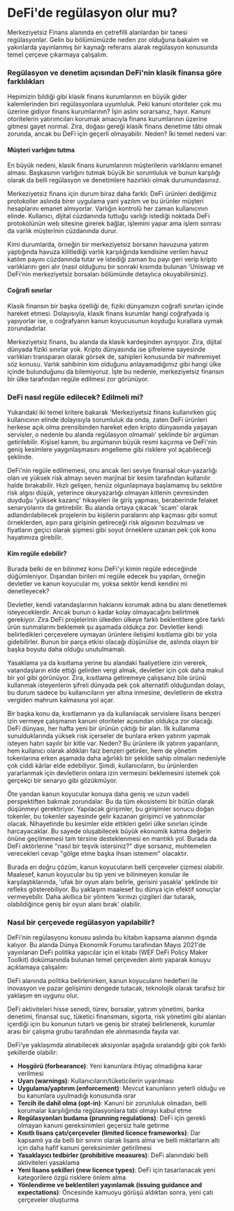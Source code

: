 # DeFi'de regülasyon olur mu?

Merkeziyetsiz Finans alanında en çetrefilli alanlardan bir tanesi regülasyonlar. Gelin bu bölümümüzde neden zor olduğuna bakalım ve yakınlarda yayınlanmış bir kaynağı referans alarak regülasyon konusunda temel çerçeve çıkarmaya çalışalım. 

### Regülasyon ve denetim açısından DeFi'nin klasik finansa göre farklılıkları

Hepimizin bildiği gibi klasik finans kurumlarının en büyük gider kalemlerinden biri regülasyonlara uyumluluk. Peki kanuni otoriteler çok mu üzerine gidiyor finans kurumlarının? İşin aslını sorarsanız, hayır. Kanuni otoritelerin yatırımcıları korumak amacıyla finans kurumlarının üzerine gitmesi gayet normal. Zira, doğası gereği klasik finans denetime tâbi olmak zorunda, ancak bu DeFi için geçerli olmayabilir. Neden? İki temel nedeni var: 

#### Müşteri varlığını tutma

En büyük nedeni, klasik finans kurumlarının müşterilerin varlıklarını emanet alması. Başkasının varlığını tutmak büyük bir sorumluluk ve bunun karşılığı olarak da belli regülasyon ve denetimlere hazırlıklı olmak durumundasınıız. 

Merkeziyetsiz finans için durum biraz daha farklı: DeFi ürünleri dediğimiz protokoller aslında birer uygulama yani yazılım ve bu ürünler müşteri hesaplarını emanet almıyorlar. Varlığın kontrolü her zaman kullanıcının elinde. Kullanıcı, dijital cüzdanında tuttuğu varlığı istediği noktada DeFi protokolünün web sitesine girerek bağlar, işlemini yapar ama işlem sonrası da varlık müşterinin cüzdanında durur. 

Kimi durumlarda, örneğin bir merkeziyetsiz borsanın havuzuna yatırım yaptığında havuza kilitlediği varlık karşılığında kendisine verilen havuz katılım payını cüzdanında tutar ve istediği zaman bu payı geri verip kripto varlıklarını geri alır \(nasıl olduğunu bir sonraki kısımda bulunan 'Uniswap ve DeFi'nin merkeziyetsiz borsaları bölümünde detaylıca okuyabilirsiniz\). 

#### Coğrafi sınırlar 

Klasik finansın bir başka özelliği de, fiziki dünyamızın coğrafi sınırları içinde hareket etmesi. Dolayısıyla, klasik finans kurumlar hangi coğrafyada iş yapıyorlar ise, o coğrafyanın kanun koyucusunun koyduğu kurallara uymak zorundadırlar. 

Merkeziyetsiz finans, bu alanda da klasik kardeşinden ayrışıyor. Zira, dijital dünyada fiziki sınırlar yok. Kripto dünyasında ise şifreleme sayesinde varlıkları transparan olarak görsek de, sahipleri konusunda bir mahremiyet söz konusu. Varlık sahibinin kim olduğunu anlayamadığımız gibi hangi ülke içinde bulunduğunu da bilemiyoruz. İşte bu nedenle, merkeziyetsiz finansın bir ülke tarafından regüle edilmesi zor görünüyor. 

### DeFi nasıl regüle edilecek? Edilmeli mi?

Yukarıdaki iki temel kritere bakarak 'Merkeziyetsiz finans kullanırken güç kullanıcının elinde dolayısıyla sorumluluk da onda, zaten DeFi ürünleri herkese açık olma prensibinden hareket eden kripto dünyasında yaşayan servisler, o nedenle bu alanda regülasyon olmamalı' şeklinde bir argüman getirilebilir. Kişisel kanım, bu argümanın büyük resmi kaçırma ve DeFi'nin geniş kesimlere yaygınlaşmasını engelleme gibi risklere yol açabileceği şeklinde. 

DeFi'nin regüle edilmemesi, onu ancak ileri seviye finansal okur-yazarlığı olan ve yüksek risk almayı seven marjinal bir kesim tarafından kullanılır halde bırakabilir. Hızlı gelişen, henüz olgunlaşmaya başlamamış bu sektöre risk algısı düşük, yeterince okuryazarlığı olmayan kitlenin çevresinden duyduğu 'yüksek kazanç' hikayeleri ile giriş yapması, beraberinde felaket senaryolarını da getirebilir. Bu alanda ortaya çıkacak 'scam' olarak adlandırılabilecek projelerin bu kişilerin paralarını alıp kaçması gibi somut örneklerden, aşırı para girişinin getireceği risk algısının bozulması ve fiyatların geçici olarak şişmesi gibi soyut örneklere uzanan pek çok konu hayatımıza girebilir. 

#### Kim regüle edebilir?

Burada belki de en bilinmez konu DeFi'yi kimin regüle edeceğinde düğümleniyor. Dışarıdan birileri mi regüle edecek bu yapıları, örneğin devletler ve kanun koyucular mı, yoksa sektör kendi kendini mi denetleyecek? 

Devletler, kendi vatandaşlarının haklarını korumak adına bu alanı denetlemek isteyeceklerdir. Ancak bunun o kadar kolay olmayacağını belirtmek gerekiyor. Zira DeFi projelerinin ülkeden ülkeye farklı beklentilere göre farklı ürün sunmalarını beklemek şu aşamada oldukça zor. Devletler kendi belirledikleri çerçevelere uymayan ürünlere iletişimi kısıtlama gibi bir yola gidebilirler. Bunun bir parça etkisi olacağı düşünülse de, aslında olayın bir başka boyutu daha olduğu unutulmamalı. 

Yasaklama ya da kısıtlama yerine bu alandaki faaliyetlere izin vererek, vatandaşların elde ettiği gelirden vergi almak, devletler için çok daha makul bir yol gibi görünüyor. Zira, kısıtlama getiremeye çalışsanız bile  ürünü kullanmak isteyenlerin şifreli dünyada pek çok alternatifi olduğundan dolayı, bu durum sadece bu kullanıcıların yer altına inmesine, devletlerin de ekstra vergiden mahrum kalmasına yol açar. 

Bir başka konu da, kısıtlamanın ya da kullanılacak servislere lisans benzeri izin vermeye çalışmanın kanuni otoriteler açısından oldukça zor olacağı. DeFi dünyası, her hafta yeni bir ürünün çıktığı bir alan. İlk kullanıma sunulduklarında yüksek risk içerseler de bunlara erken yatırım yapmak isteyen hatırı sayılır bir kitle var. Neden? Bu ürünlere ilk yatırım yapanların, hem kullanıcı olarak aldıkları faiz benzeri getiriler, hem de yönetim tokenlarına erken aşamada daha ağırlıklı bir şekilde sahip olmaları nedeniyle çok ciddi kârlar elde edebiliyor. Şimdi, kullanıcıların, bu ürünlerden yararlanmak için devletlerin onlara izin vermesini beklemesini istemek çok gerçekçi bir senaryo gibi gözükmüyor. 

Öte yandan kanun koyucular konuya daha geniş ve uzun vadeli perspektiften bakmak zorundalar. Bu da tüm ekosistemi bir bütün olarak düşünmeyi gerektiriyor. Yapılacak girişimler, bu girişimler sonucu doğan tokenler, bu tokenler sayesinde gelir kazanan girişimci ve yatırımcılar olacak. Nihayetinde bu kesimler elde ettikleri geliri ülke sınırları içinde harcayacaklar. Bu sayede oluşabilecek büyük ekonomik katma değerin önüne geçilmemesi tam tersine desteklenmesi en mantıklı yol. Burada da DeFi aktörlerine "nasıl bir teşvik istersiniz?" diye sorsanız, muhtemelen verecekleri cevap "gölge etme başka ihsan istemem" olacaktır. 

Burada en doğru çözüm, kanun koyucuların belli çerçeveler çizmesi olabilir. Maalesef, kanun koyucular bu tip yeni ve bilinmeyen konular ile karşılaştıklarında, 'ufak bir oyun alanı belirle, gerisini yasakla' şeklinde bir refleks gösterebiliyor.  Bu yaklaşım maalesef bu dünya için efektif sonuçlar vermeyebilir. Daha akıllıca bir yöntem 'kırmızı çizgileri dar tutarak, olabildiğince geniş bir oyun alanı bırak' olabilir. 

### Nasıl bir çerçevede regülasyon yapılabilir?

DeFi'nin regülasyonu konusu aslında bu kitabın kapsama alanının dışında kalıyor. Bu alanda Dünya Ekonomik Forumu tarafından Mayıs 2021'de yayınlanan DeFi politika yapıcılar için el kitabı \(WEF DeFi Policy Maker Toolkit\) dokümanında bulunan temel çerçeveden alıntı yaparak konuyu açıklamaya çalışalım: 

DeFi alanında politika belirlenirken, kanun koyucuların hedefleri ile inovasyon ve pazar gelişimini dengede tutacak, teknolojik olarak tarafsız bir yaklaşım en uygunu olur. 

DeFi aktiviteleri hisse senedi, türev, borsalar, yatırım yönetimi, banka denetimi, finansal suç, tüketici finansmanı, sigorta, risk yönetimi gibi alanları içerdiği için bu konunun tutarlı ve geniş bir strateji belirlenerek, kurumlar arası bir çalışma grubu tarafından ele alınmasında fayda var. 

DeFi'ye yaklaşımda alınabilecek aksiyonlar aşağıda sıralandığı gibi çok farklı şekillerde olabilir: 

* **Hoşgörü \(forbearance\)**: Yeni kanunlara ihtiyaç olmadığına karar verilmesi
* **Uyarı \(warnings\)**: Kullanıcıların/tüketicilerin uyarılması
* **Uygulama/yaptırım \(enforcement\)**: Mevcut kanunların yeterli olduğu ve bu kanunlara uyulmadığı konusunda ısrar
* **Tercih ile dahil olma \(opt-in\)**: Kanuni bir zorunluluk olmadan, belli korumalar karşılığında regülasyonlara tabi olmayı kabul etme
* **Regülasyonları budama \(prunning regulations\)**: DeFi için gerekli olmayan kanuni gereksinimleri geçersiz hale getirme
* **Kısıtlı lisans çatı/çerçeveler \(limited licence frameworks\)**: Dar kapsamlı ya da belli bir sınırın olarak lisans alma ve belli miktarların altı için daha hafif kanuni gereksinimler getirilmesi
* **Yasaklayıcı tedbirler \(prohibitive measures\)**: DeFi alanındaki belli aktiviteleri yasaklama
* **Yeni lisans şekilleri \(new licence types\)**: DeFi için tasarlanacak yeni kategorilere özgü risklere önlem alma
* **Yönlendirme ve beklentileri yayınlamak \(issuing guidance and expectations\)**: Öncesinde kamuoyu görüşü aldıktan sonra, yeni çatı çerçeveler oluşturma



